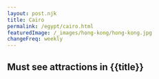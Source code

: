 ```yaml
---
layout: post.njk
title: Cairo
permalink: /egypt/cairo.html
featuredImage: /_images/hong-kong/hong-kong.jpg
changeFreq: weekly
---
```

## Must see attractions in {{title}}
